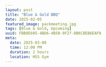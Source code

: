 ```yaml
---
layout: post
title: "Blue & Gold BBQ"
date: 2025-02-05
featured_image: packmeeting.jpg
tags: [Blue & Gold, Upcoming]
uuid: FBB8E605-4BD6-4B50-9F27-8B6CBEB6EAF0
meta:
  date: 2025-03-08
  time: 12:00 PM
  duration: 2 hours
  location: HSS Gym
---
```


